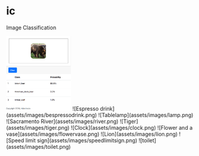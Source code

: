 # ic
Image Classification

<IMG src="assets/images/bear.png" height="200px">
![Espresso drink](assets/images/bespressodrink.png)
![Tablelamp](assets/images/lamp.png)		
![Sacramento River](assets/images/river.png)		
![Tiger](assets/images/tiger.png)
![Clock](assets/images/clock.png)		
![Flower and a vase](assets/images/flowervase.png)	
![Lion](assets/images/lion.png)		
![Speed limit sign](assets/images/speedlimitsign.png)
![toilet](assets/images/toilet.png)
